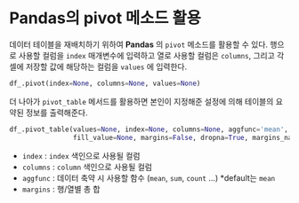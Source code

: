 # Pandas의 pivot 메소드 활용

데이터 테이블을 재배치하기 위하여 <b>Pandas</b> 의 ```pivot``` 메소드를 활용할 수 있다. 
행으로 사용할 컬럼을 ```index``` 매개변수에 입력하고 열로 사용할 컬럼은 ```columns```, 그리고 각 셀에 저장할 값에 해당하는 컬럼을 ```values``` 에 입력한다. 

```python
df_.pivot(index=None, columns=None, values=None)
```

더 나아가 ```pivot_table``` 메서드를 활용하면 본인이 지정해준 설정에 의해 테이블의 요약된 정보를 출력해준다.

```python
df_.pivot_table(values=None, index=None, columns=None, aggfunc='mean',
                fill_value=None, margins=False, dropna=True, margins_name='All')
```

- ```index``` : ```index``` 색인으로 사용될 컬럼
- ```columns``` : ```column``` 색인으로 사용될 컬럼
- ```aggfunc``` : 데이터 축약 시 사용할 함수 (```mean```, ```sum```, ```count``` ...) *default는 ```mean```
- ```margins``` : 행/열별 총 합
